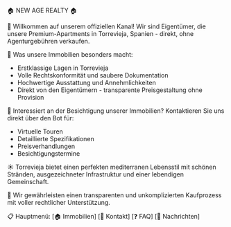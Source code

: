 🏠 NEW AGE REALTY 🏠

👋 Willkommen auf unserem offiziellen Kanal! Wir sind Eigentümer, die unsere Premium-Apartments in Torrevieja, Spanien - direkt, ohne Agenturgebühren verkaufen.

🔑 Was unsere Immobilien besonders macht:
- Erstklassige Lagen in Torrevieja
- Volle Rechtskonformität und saubere Dokumentation
- Hochwertige Ausstattung und Annehmlichkeiten
- Direkt von den Eigentümern - transparente Preisgestaltung ohne Provision

🏡 Interessiert an der Besichtigung unserer Immobilien? Kontaktieren Sie uns direkt über den Bot für:
- Virtuelle Touren
- Detaillierte Spezifikationen
- Preisverhandlungen
- Besichtigungstermine

☀️ Torrevieja bietet einen perfekten mediterranen Lebensstil mit schönen Stränden, ausgezeichneter Infrastruktur und einer lebendigen Gemeinschaft.

💼 Wir gewährleisten einen transparenten und unkomplizierten Kaufprozess mit voller rechtlicher Unterstützung.

📋 Hauptmenü:
[🏠 Immobilien]  [📝 Kontakt]  [❓ FAQ]  [📰 Nachrichten]